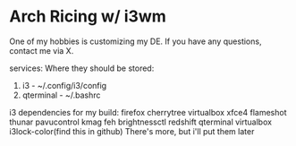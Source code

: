 # Arch Ricing w/ i3wm
One of my hobbies is customizing my DE. If you have any questions, contact me via X.

services:          Where they should be stored:
1. i3              - ~/.config/i3/config
2. qterminal       - ~/.bashrc


i3 dependencies for my build:
firefox
cherrytree
virtualbox
xfce4
flameshot
thunar
pavucontrol
kmag
feh
brightnessctl
redshift
qterminal
virtualbox
i3lock-color(find this in github)
There's more, but i'll put them later
